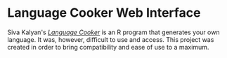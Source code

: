 # Language Cooker Web Interface
Siva Kalyan's [_Language Cooker_](https://github.com/conlang-software-dev/language-cooker) is an R program that generates your own
language. It was, however, difficult to use and access. This project was created in order to bring compatibility and ease of use
to a maximum.